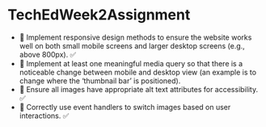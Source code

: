 # TechEdWeek2Assignment

- 🎯 Implement responsive design methods to ensure the website works well on both small mobile screens and larger desktop screens (e.g., above 800px). ✅
- 🎯 Implement at least one meaningful media query so that there is a noticeable change between mobile and desktop view (an example is to change where the ‘thumbnail bar’ is positioned).
- 🎯 Ensure all images have appropriate alt text attributes for accessibility. ✅
- 🎯 Correctly use event handlers to switch images based on user interactions. ✅
